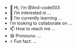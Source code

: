 - 👋 Hi, I’m @Anil-code003
- 👀 I’m interested in ...
- 🌱 I’m currently learning ...
-  I’m looking to collaborate on ...
- 📫 How to reach me ...
- 😄 Pronouns: ...
- ⚡ Fun fact: ...

<!---
Anil-code003/Anil-code003 is a ✨ special ✨ repository because its `README.md` (this file) appears on your GitHub profile.
You can click the Preview link to take a look at your changes.
--->
